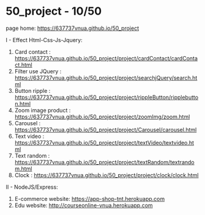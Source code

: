 # 50_project - 10/50
page home:  https://637737vnua.github.io/50_project



I - Effect Html-Css-Js-Jquery:
1. Card contact : https://637737vnua.github.io/50_project/project/cardContact/cardContact.html
2. Filter use JQuery : https://637737vnua.github.io/50_project/project/searchjQuery/search.html
3. Button ripple : https://637737vnua.github.io/50_project/project/rippleButton/ripplebutton.html
4. Zoom image product : https://637737vnua.github.io/50_project/project/zoomImg/zoom.html
5. Carousel : https://637737vnua.github.io/50_project/project/Carousel/carousel.html
6. Text video : https://637737vnua.github.io/50_project/project/textVideo/textvideo.html
7. Text random : https://637737vnua.github.io/50_project/project/textRandom/textrandom.html
8. Clock : https://637737vnua.github.io/50_project/project/clock/clock.html



II - NodeJS/Express:
1. E-commerce website: https://app-shop-tnt.herokuapp.com
2. Edu website: http://courseonline-vnua.herokuapp.com
